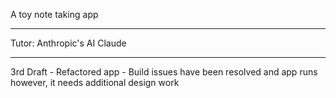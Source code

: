 A toy note taking app

- - - -

Tutor: Anthropic's AI Claude

- - - -

3rd Draft - Refactored app - Build issues have been resolved and app runs however, it needs additional design work
